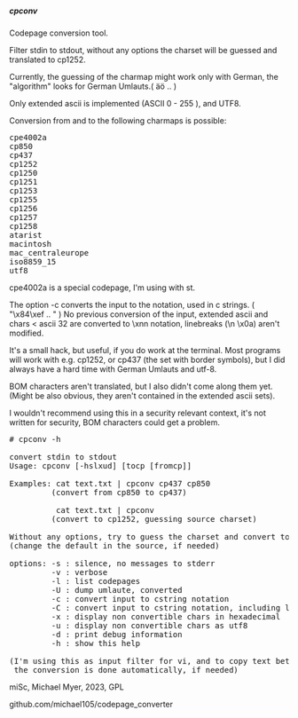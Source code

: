 ##### cpconv

Codepage conversion tool.


Filter stdin to stdout, without any options
the charset will be guessed and translated to cp1252.


Currently, the guessing of the charmap might work only with German,
the "algorithm" looks for German Umlauts.( &auml;&ouml; .. )

Only extended ascii is implemented (ASCII 0 - 255 ), and UTF8.


Conversion from and to the following charmaps is possible:

<pre>
cpe4002a
cp850
cp437
cp1252
cp1250
cp1251
cp1253
cp1255
cp1256
cp1257
cp1258
atarist
macintosh
mac_centraleurope
iso8859_15
utf8
</pre>


cpe4002a is a special codepage, I'm using with st.

The option -c converts the input to the notation, used in c strings. ( "\x84\xef .. " )
No previous conversion of the input, extended ascii and chars < ascii 32 are converted
to \xnn notation, linebreaks (\n \x0a) aren't modified.


It's a small hack, but useful, if you do work at the terminal.
Most programs will work with e.g. cp1252, or cp437 (the set with border symbols),
but I did always have a hard time with German Umlauts and utf-8.


BOM characters aren't translated, but I also didn't come along them yet.
(Might be also obvious, they aren't contained in the extended ascii sets).


I wouldn't recommend using this in a security relevant context,
it's not written for security, BOM characters could get a problem.


<pre>
# cpconv -h

convert stdin to stdout
Usage: cpconv [-hslxud] [tocp [fromcp]]

Examples: cat text.txt | cpconv cp437 cp850
         (convert from cp850 to cp437)

          cat text.txt | cpconv
         (convert to cp1252, guessing source charset)

Without any options, try to guess the charset and convert to cp1252
(change the default in the source, if needed)

options: -s : silence, no messages to stderr
         -v : verbose
         -l : list codepages
         -U : dump umlaute, converted
         -c : convert input to cstring notation
         -C : convert input to cstring notation, including linebreaks
         -x : display non convertible chars in hexadecimal
         -u : display non convertible chars as utf8
         -d : print debug information
         -h : show this help

(I'm using this as input filter for vi, and to copy text between terminal and x clipboard
 the conversion is done automatically, if needed)
</pre>


miSc, Michael Myer, 2023, GPL

github.com/michael105/codepage_converter

